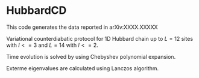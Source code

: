 # HubbardCD

This code generates the data reported in arXiv:XXXX.XXXXX

Variational counterdiabatic protocol for 1D Hubbard chain up to $L = 12$ sites with $l <= 3$ and $L = 14$ with $l <=2$.

Time evolution is solved by using Chebyshev polynomial expansion.

Exterme eigenvalues are calculated using Lanczos algorithm.

